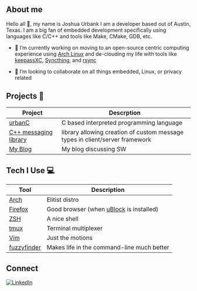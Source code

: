 <!--
**JBank25/JBank25** is a ✨ _special_ ✨ repository because its `README.md` (this file) appears on your GitHub profile.

Here are some ideas to get you started:

- 🔭 I’m currently working on ...
- 🌱 I’m currently learning ...
- 👯 I’m looking to collaborate on ...
- 🤔 I’m looking for help with ...
- 💬 Ask me about ...
- 📫 How to reach me: ...
- 😄 Pronouns: ...
- ⚡ Fun fact: ...
-->

## About me
Hello all 👋, my name is Joshua Urbank I am a developer based out of Austin,
Texas. I am a big fan of embedded development specifically using languages like
C/C++ and tools like Make, CMake, GDB, etc.

- 🔭 I’m currently working on moving to an open-source centric computing
experience using [Arch Linux](https://archlinux.org/) and de-clouding my life
with tools like [keepassXC](https://keepassxc.org/),
[Syncthing](https://syncthing.net/), and
[rsync](https://linux.die.net/man/1/rsync)

- 👯 I’m looking to collaborate on all things embedded, Linux, or privacy related

## Projects 🔨
| Project | Descrption |
| -------- | ------- |
| [urbanC](https://github.com/JBank25/urbanC)| C based interpreted programming language |
| [C++ messaging library](https://github.com/JBank25/Server-Client-Network)| library allowing creation of custom message types in client/server framework|
| [My Blog](https://jurbank.substack.com/)| My blog discussing SW |

## Tech I Use 💻
| Tool     | Description |
| -------- | ------- |
| [Arch](https://archlinux.org/)  | Elitist distro     |
| [Firefox](https://www.mozilla.org/en-US/firefox/new/?xv=refresh-new&v=a)  | Good browser (when [uBlock](https://ublockorigin.com/) is installed)|
| [ZSH](https://www.zsh.org/)  | A nice shell     |
| [tmux](https://github.com/tmux/tmux/wiki)  | Terminal multiplexer     |
| [Vim](https://www.vim.org/)    | Just the motions    |
| [fuzzyfinder](https://junegunn.github.io/fzf/)    | Makes life in the command-line much better|

## Connect 
[![LinkedIn](https://img.shields.io/badge/LinkedIn-0077B5?style=for-the-badge&logo=linkedin&logoColor=white)](https://www.linkedin.com/in/joshua-urbank)
